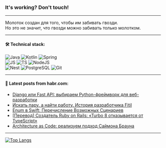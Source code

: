 ### It's working? Don't touch!

---
Молоток создан для того, чтобы им забивать гвозди. <br>
Но это не значит, что гвозди можно забивать только молотком.

---

#### 🛠️ Technical stack:

![Java](https://img.shields.io/badge/Java-informational?logo=Oracle&style=flat&logoColor=white&color=FF4500)
![Kotlin](https://img.shields.io/badge/Kotlin-informational?logo=Kotlin&style=flat&logoColor=white&color=774D97)
![Spring](https://img.shields.io/badge/SpringBoot-informational?logo=SpringBoot&style=flat&logoColor=white&color=6DB33F) <br>
![JS](https://img.shields.io/badge/JS-informational?logo=javaScript&style=flat&logoColor=black&color=F7Df1E)
![TS](https://img.shields.io/badge/TypeScript-informational?logo=typeScript&style=flat&logoColor=black&color=0667A8)
![NodeJS](https://img.shields.io/badge/NodeJS-informational?logo=node.js&style=flat&logoColor=white&color=70A760) <br>
![Nest](https://img.shields.io/badge/NestJS-informational?logo=NestJS&style=flat&logoColor=white&color=E0234E)
![PostgreSQL](https://img.shields.io/badge/PostgreSQL-informational?logo=PostgreSQL&style=flat&logoColor=white&color=DAA520)
![Git](https://img.shields.io/badge/Git-informational?logo=git&style=flat&logoColor=white&color=778899)

___

#### 💬 Latest posts from habr.com:

<!-- BLOG-POST-LIST:START -->
- [Django или Fast API: выбираем Python-фреймворк для веб-разработки](https://habr.com/ru/companies/ru_mts/articles/759848/?utm_source=habrahabr&utm_medium=rss&utm_campaign=759848)
- [Искать пару, а найти работу. История разработчика Fitil](https://habr.com/ru/companies/fitil/articles/759846/?utm_source=habrahabr&utm_medium=rss&utm_campaign=759846)
- [Enum в Swift: Перечисление Возможных Сценариев](https://habr.com/ru/articles/759842/?utm_source=habrahabr&utm_medium=rss&utm_campaign=759842)
- [[Перевод] Создатель Ruby on Rails: «Turbo 8 отказывается от TypeScript»](https://habr.com/ru/articles/759826/?utm_source=habrahabr&utm_medium=rss&utm_campaign=759826)
- [Architecture as Code: реализуем подход Саймона Брауна](https://habr.com/ru/articles/759820/?utm_source=habrahabr&utm_medium=rss&utm_campaign=759820)
<!-- BLOG-POST-LIST:END -->

---
[![Top Langs](https://github-readme-stats-git-master-advtsetting-gmailcom.vercel.app/api/top-langs/?username=zloylis&langs_count=10&hide_title=false&title_color=e6edf3&size_weight=0.5&count_weight=0.5&layout=compact&hide_border=true&theme=dracula)](https://github.com/zloylis)

<!-- ![GitHub stats](https://github-readme-stats-git-master-advtsetting-gmailcom.vercel.app/api?username=zloylis&show_icons=true&hide_border=true&theme=dracula&hide_title=true&include_all_commits=true&count_private=true&hide=contribs&hide_rank=true) -->
